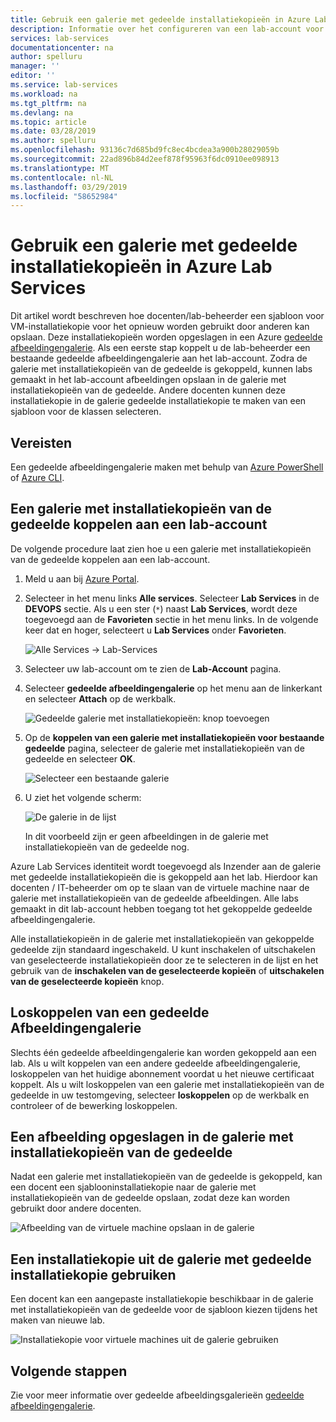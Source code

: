 ```yaml
---
title: Gebruik een galerie met gedeelde installatiekopieën in Azure Lab-Services | Microsoft Docs
description: Informatie over het configureren van een lab-account voor het gebruik van een galerie met installatiekopieën van de gedeelde zodat een gebruiker een installatiekopie met andere delen kunt en een andere gebruiker met de installatiekopie kunt maken van een VM-sjabloon in het lab.
services: lab-services
documentationcenter: na
author: spelluru
manager: ''
editor: ''
ms.service: lab-services
ms.workload: na
ms.tgt_pltfrm: na
ms.devlang: na
ms.topic: article
ms.date: 03/28/2019
ms.author: spelluru
ms.openlocfilehash: 93136c7d685bd9fc8ec4bcdea3a900b28029059b
ms.sourcegitcommit: 22ad896b84d2eef878f95963f6dc0910ee098913
ms.translationtype: MT
ms.contentlocale: nl-NL
ms.lasthandoff: 03/29/2019
ms.locfileid: "58652984"
---
```

# <a name="use-a-shared-image-gallery-in-azure-lab-services"></a>Gebruik een galerie met gedeelde installatiekopieën in Azure Lab Services
Dit artikel wordt beschreven hoe docenten/lab-beheerder een sjabloon voor VM-installatiekopie voor het opnieuw worden gebruikt door anderen kan opslaan. Deze installatiekopieën worden opgeslagen in een Azure [gedeelde afbeeldingengalerie](../../virtual-machines/windows/shared-image-galleries.md). Als een eerste stap koppelt u de lab-beheerder een bestaande gedeelde afbeeldingengalerie aan het lab-account. Zodra de galerie met installatiekopieën van de gedeelde is gekoppeld, kunnen labs gemaakt in het lab-account afbeeldingen opslaan in de galerie met installatiekopieën van de gedeelde. Andere docenten kunnen deze installatiekopie in de galerie gedeelde installatiekopie te maken van een sjabloon voor de klassen selecteren. 

## <a name="prerequisites"></a>Vereisten
Een gedeelde afbeeldingengalerie maken met behulp van [Azure PowerShell](../../virtual-machines/windows/shared-images.md) of [Azure CLI](../../virtual-machines/linux/shared-images.md).

## <a name="attach-a-shared-image-gallery-to-a-lab-account"></a>Een galerie met installatiekopieën van de gedeelde koppelen aan een lab-account
De volgende procedure laat zien hoe u een galerie met installatiekopieën van de gedeelde koppelen aan een lab-account. 

1. Meld u aan bij [Azure Portal](https://portal.azure.com).
2. Selecteer in het menu links **Alle services**. Selecteer **Lab Services** in de **DEVOPS** sectie. Als u een ster (`*`) naast **Lab Services**, wordt deze toegevoegd aan de **Favorieten** sectie in het menu links. In de volgende keer dat en hoger, selecteert u **Lab Services** onder **Favorieten**.

    ![Alle Services -> Lab-Services](../media/tutorial-setup-lab-account/select-lab-accounts-service.png)
3. Selecteer uw lab-account om te zien de **Lab-Account** pagina. 
4. Selecteer **gedeelde afbeeldingengalerie** op het menu aan de linkerkant en selecteer **Attach** op de werkbalk. 

    ![Gedeelde galerie met installatiekopieën: knop toevoegen](../media/how-to-use-shared-image-gallery/sig-attach-button.png)
5. Op de **koppelen van een galerie met installatiekopieën voor bestaande gedeelde** pagina, selecteer de galerie met installatiekopieën van de gedeelde en selecteer **OK**.

    ![Selecteer een bestaande galerie](../media/how-to-use-shared-image-gallery/select-image-gallery.png)
6. U ziet het volgende scherm: 

    ![De galerie in de lijst](../media/how-to-use-shared-image-gallery/my-gallery-in-list.png)
    
    In dit voorbeeld zijn er geen afbeeldingen in de galerie met installatiekopieën van de gedeelde nog.

Azure Lab Services identiteit wordt toegevoegd als Inzender aan de galerie met gedeelde installatiekopieën die is gekoppeld aan het lab. Hierdoor kan docenten / IT-beheerder om op te slaan van de virtuele machine naar de galerie met installatiekopieën van de gedeelde afbeeldingen. Alle labs gemaakt in dit lab-account hebben toegang tot het gekoppelde gedeelde afbeeldingengalerie. 

Alle installatiekopieën in de galerie met installatiekopieën van gekoppelde gedeelde zijn standaard ingeschakeld. U kunt inschakelen of uitschakelen van geselecteerde installatiekopieën door ze te selecteren in de lijst en het gebruik van de **inschakelen van de geselecteerde kopieën** of **uitschakelen van de geselecteerde kopieën** knop. 

## <a name="detach-a-shared-image-gallery"></a>Loskoppelen van een gedeelde Afbeeldingengalerie
Slechts één gedeelde afbeeldingengalerie kan worden gekoppeld aan een lab. Als u wilt koppelen van een andere gedeelde afbeeldingengalerie, loskoppelen van het huidige abonnement voordat u het nieuwe certificaat koppelt. Als u wilt loskoppelen van een galerie met installatiekopieën van de gedeelde in uw testomgeving, selecteer **loskoppelen** op de werkbalk en controleer of de bewerking loskoppelen. 

## <a name="save-an-image-to-the-shared-image-gallery"></a>Een afbeelding opgeslagen in de galerie met installatiekopieën van de gedeelde
Nadat een galerie met installatiekopieën van de gedeelde is gekoppeld, kan een docent een sjablooninstallatiekopie naar de galerie met installatiekopieën van de gedeelde opslaan, zodat deze kan worden gebruikt door andere docenten.

![Afbeelding van de virtuele machine opslaan in de galerie](../media/how-to-use-shared-image-gallery/save-virtual-machine.png)

## <a name="use-an-image-from-the-shared-image-gallery"></a>Een installatiekopie uit de galerie met gedeelde installatiekopie gebruiken
Een docent kan een aangepaste installatiekopie beschikbaar in de galerie met installatiekopieën van de gedeelde voor de sjabloon kiezen tijdens het maken van nieuwe lab.

![Installatiekopie voor virtuele machines uit de galerie gebruiken](../media/how-to-use-shared-image-gallery/use-shared-image.png)

## <a name="next-steps"></a>Volgende stappen
Zie voor meer informatie over gedeelde afbeeldingsgalerieën [gedeelde afbeeldingengalerie](../../virtual-machines/windows/shared-image-galleries.md).
